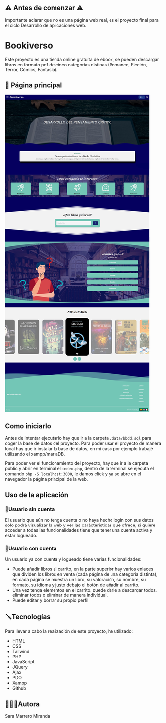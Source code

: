 ## ⚠️ Antes de comenzar ⚠️
Importante aclarar que no es una página web real, es el proyecto final para el ciclo Desarrollo de aplicaciones web.

# Bookiverso 
Este proyecto es una tienda online gratuita de ebook, se pueden descargar libros en formato pdf de cinco categorías distinas (Romance, Ficción, Terror, Cómics, Fantasía).

## 📸 Página principal
![Index](/public/build/img/index.jpg)

## Como iniciarlo
Antes de intentar ejecutarlo hay que ir a la carpeta `/data/bbdd.sql` para coger la base de datos del proyecto. Para poder usar el proyecto de manera local hay que ir instalar la base de datos, en mi caso por ejemplo trabajé utilizando el xampp/mariaDB.

Para poder ver el funcionamiento del proyecto, hay que ir a la carpeta public y abrir en terminal el `index.php`, dentro de la terminal se ejecuta el comando `php -S localhost:3000`, le damos click y ya se abre en el navegador la página principal de la web.

## Uso de la aplicación
### 👤Usuario sin cuenta
El usuario que aún no tenga cuenta o no haya hecho login con sus datos solo podrá visualizar la web y ver las carácteristicas que ofrece, si quiere acceder a todas las funcionalidades tiene que tener una cuenta activa y estar logueado.

### 👤Usuario con cuenta
Un usuario ya con cuenta y logueado tiene varias funcionalidades:
* Puede añadir libros al carrito, en la parte superior hay varios enlaces que dividen los libros en venta (cada página de una categoría distinta), en cada página se muestra un libro, su valoración, su nombre, su formato, su idioma y justo debajo el botón de añadir al carrito.
* Una vez tenga elementos en el carrito, puede darle a descargar todos, eliminar todos o eliminar de manera individual.
* Puede editar y borrar su propio perfil

## 🪛Tecnologías
Para llevar a cabo la realización de este proyecto, he utilizado:
* HTML
* CSS
* Tailwind
* PHP
* JavaScript
* JQuery
* Ajax
* PDO
* Xampp
* Github

## 👩🏻‍💻Autora
Sara Marrero Miranda
